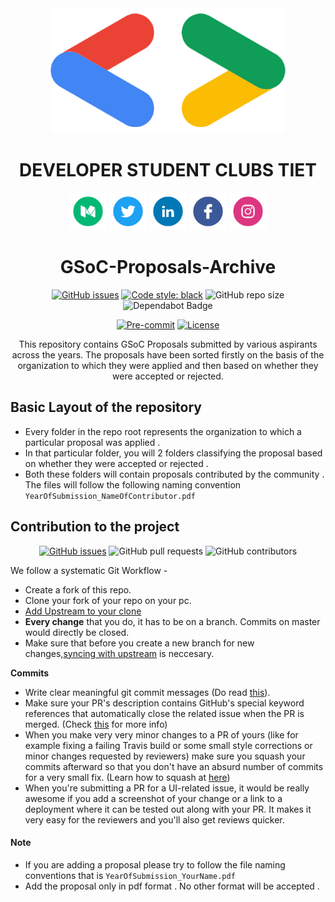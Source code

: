 <div align = "center">

<img height=200px src= "https://raw.githubusercontent.com/developer-student-club-thapar/officialWebsite/master/src/assets/dsc_logo.png">

<h1>DEVELOPER STUDENT CLUBS TIET</h1>

<a href="https://medium.com/developer-student-clubs-tiet"><img src="https://github.com/aritraroy/social-icons/blob/master/medium-icon.png?raw=true" width="60"></a>
<a href="https://twitter.com/dsctiet"><img src="https://github.com/aritraroy/social-icons/blob/master/twitter-icon.png?raw=true" width="60"></a>
<a href="https://www.linkedin.com/company/developer-student-club-thapar"><img src="https://github.com/aritraroy/social-icons/blob/master/linkedin-icon.png?raw=true" width="60"></a>
<a href="https://facebook.com/dscthapar"><img src="https://github.com/aritraroy/social-icons/blob/master/facebook-icon.png?raw=true" width="60"></a>
<a href="https://instagram.com/dsc.tiet"><img src="https://github.com/aritraroy/social-icons/blob/master/instagram-icon.png?raw=true" width="60"></a>

# GSoC-Proposals-Archive

[![GitHub issues](https://img.shields.io/github/issues/developer-student-club-thapar/GSoC-Proposals-Archive?logo=github)](https://github.com/developer-student-club-thapar/GSoC-Proposals-Archive/issues)
[![Code style: black](https://img.shields.io/badge/code%20style-black-000000.svg)](https://github.com/psf/black)
![GitHub repo size](https://img.shields.io/github/repo-size/developer-student-club-thapar/GSoC-Proposals-Archive)
<a> <img src="https://badgen.net/dependabot/thepracticaldev/dev.to?icon=dependabot" alt="Dependabot Badge"></a>

[![Pre-commit](https://img.shields.io/badge/pre--commit-enabled-brightgreen?logo=pre-commit&logoColor=white)](https://github.com/developer-student-club-thapar/GSoC-Proposals-Archive/blob/master/.pre-commit-config.yaml)
[![License](https://img.shields.io/github/license/developer-student-club-thapar/GSoC-Proposals-Archive)](hhttps://github.com/developer-student-club-thapar/GSoC-Proposals-Archive/blob/master/LICENSE)

This repository contains GSoC Proposals submitted by various aspirants across the years. The proposals have been sorted firstly on the basis of the organization to which they were applied and then based on whether they were accepted or rejected.  </div>

## Basic Layout of the repository

- Every folder in the repo root represents the organization to which a particular proposal was applied .
- In that particular folder, you will 2 folders classifying the proposal based on whether they were accepted or rejected .
- Both these folders will contain proposals contributed by the community . The files will follow the following naming convention `YearOfSubmission_NameOfContributor.pdf`

## Contribution to the project

<div align="center">

[![GitHub issues](https://img.shields.io/github/issues/developer-student-club-thapar/GSoC-Proposals-Archive?logo=github)](https://github.com/developer-student-club-thapar/GSoC-Proposals-Archive/issues) ![GitHub pull requests](https://img.shields.io/github/issues-pr-raw/developer-student-club-thapar/GSoC-Proposals-Archive?logo=git&logoColor=white) ![GitHub contributors](https://img.shields.io/github/contributors/developer-student-club-thapar/GSoC-Proposals-Archive?logo=github)

</div>
We follow a systematic Git Workflow -

- Create a fork of this repo.
- Clone your fork of your repo on your pc.
- [Add Upstream to your clone](https://help.github.com/en/github/collaborating-with-issues-and-pull-requests/configuring-a-remote-for-a-fork)
- **Every change** that you do, it has to be on a branch. Commits on master would directly be closed.
- Make sure that before you create a new branch for new changes,[syncing with upstream](https://help.github.com/en/github/collaborating-with-issues-and-pull-requests/syncing-a-fork) is neccesary.

**Commits**

- Write clear meaningful git commit messages (Do read [this](http://chris.beams.io/posts/git-commit/)).
- Make sure your PR's description contains GitHub's special keyword references that automatically close the related issue when the PR is merged. (Check [this](https://github.com/blog/1506-closing-issues-via-pull-requests) for more info)
- When you make very very minor changes to a PR of yours (like for example fixing a failing Travis build or some small style corrections or minor changes requested by reviewers) make sure you squash your commits afterward so that you don't have an absurd number of commits for a very small fix. (Learn how to squash at [here](https://davidwalsh.name/squash-commits-git))
- When you're submitting a PR for a UI-related issue, it would be really awesome if you add a screenshot of your change or a link to a deployment where it can be tested out along with your PR. It makes it very easy for the reviewers and you'll also get reviews quicker.

#### Note

- If you are adding a proposal please try to follow the file naming conventions that is  `YearOfSubmission_YourName.pdf`
- Add the proposal only in pdf format . No other format will be accepted .


